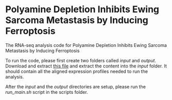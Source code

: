 # Polyamine Depletion Inhibits Ewing Sarcoma Metastasis by Inducing Ferroptosis
The RNA-seq analysis code for Polyamine Depletion Inhibits Ewing Sarcoma Metastasis by Inducing Ferroptosis

To run the code, please first create two folders called *input* and *output*. Download and extract [this file](https://cnobjects.s3.amazonaws.com/DFMO_EwingSarcoma/input.zip) and extract the content into the *input* folder. It should contain all the aligned expression profiles needed to run the analysis. 

After the *input* and the *output* directories are setup, please run the *run_main.sh* script in the scripts folder. 